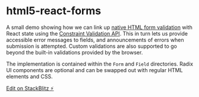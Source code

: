 # html5-react-forms

A small demo showing how we can link up [native HTML form validation](https://developer.mozilla.org/en-US/docs/Learn/Forms/Form_validation) with React state using the [Constraint Validation API](https://developer.mozilla.org/en-US/docs/Learn/Forms/Form_validation#the_constraint_validation_api).
This in turn lets us provide accessible error messages to fields, and announcements of errors when submission is attempted.
Custom validations are also supported to go beyond the built-in validations provided by the browser.

The implementation is contained within the `Form` and `Field` directories. Radix UI components are optional and can be swapped out with regular HTML elements and CSS.

[Edit on StackBlitz ⚡️](https://stackblitz.com/edit/html5-react-forms)
